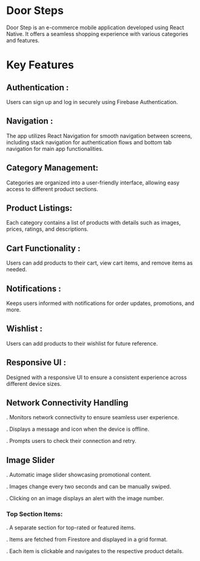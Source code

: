 # Door Steps
   Door Step is an e-commerce mobile application developed using React Native. It offers a seamless shopping experience with various categories and features.

# Key Features

   ## Authentication :  
   Users can sign up and log in securely using Firebase Authentication.

   ## Navigation : 
   The app utilizes React Navigation for smooth navigation between screens, including stack navigation for authentication flows and bottom tab navigation for main app functionalities.

   ## Category Management:  
   Categories are organized into a user-friendly interface, allowing easy access to different product sections.

   ## Product Listings: 
   Each category contains a list of products with details such as images, prices, ratings, and descriptions.

   ## Cart Functionality : 
   Users can add products to their cart, view cart items, and remove items as needed.

   ## Notifications :  
   Keeps users informed with notifications for order updates, promotions, and more.

   ## Wishlist :  
   Users can add products to their wishlist for future reference.

   ## Responsive UI : 
   Designed with a responsive UI to ensure a consistent experience across different device sizes.

   ## Network Connectivity Handling
   . Monitors network connectivity to ensure seamless user experience.
   
   . Displays a message and icon when the device is offline.
   
   . Prompts users to check their connection and retry.

  ## Image Slider
  . Automatic image slider showcasing promotional content.
  
  . Images change every two seconds and can be manually swiped.
  
  . Clicking on an image displays an alert with the image number.

 ### Top Section Items:
 . A separate section for top-rated or featured items.
 
 . Items are fetched from Firestore and displayed in a grid format.
 
 . Each item is clickable and navigates to the respective product details.
